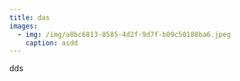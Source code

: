 ```yaml
---
title: das
images:
  - img: /img/a8bc6813-8585-4d2f-9d7f-b09c50188ba6.jpeg
    caption: asdd
---
```

dds